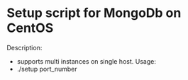 Setup script for MongoDb on CentOS
====================
Description:
- supports multi instances on single host.
Usage:
- ./setup port_number
	
